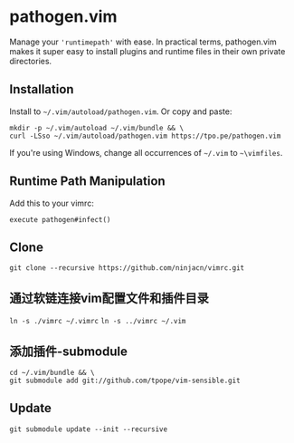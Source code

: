 # pathogen.vim

Manage your `'runtimepath'` with ease.  In practical terms, pathogen.vim
makes it super easy to install plugins and runtime files in their own
private directories.

## Installation

Install to `~/.vim/autoload/pathogen.vim`.  Or copy and paste:

    mkdir -p ~/.vim/autoload ~/.vim/bundle && \
    curl -LSso ~/.vim/autoload/pathogen.vim https://tpo.pe/pathogen.vim

If you're using Windows, change all occurrences of `~/.vim` to `~\vimfiles`.

## Runtime Path Manipulation

Add this to your vimrc:

    execute pathogen#infect()

## Clone
`git clone --recursive https://github.com/ninjacn/vimrc.git`

## 通过软链连接vim配置文件和插件目录
`ln -s ./vimrc ~/.vimrc`
`ln -s ../vimrc ~/.vim`

## 添加插件-submodule
    cd ~/.vim/bundle && \
    git submodule add git://github.com/tpope/vim-sensible.git

## Update
`git submodule update --init --recursive`
